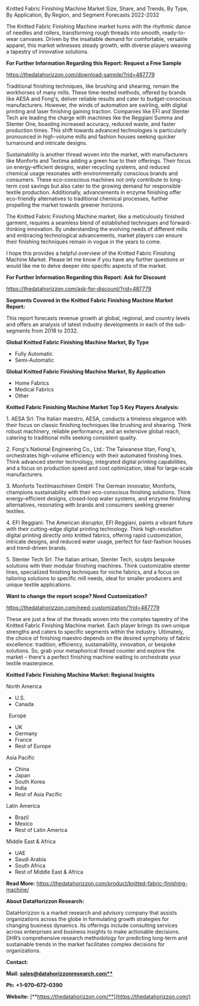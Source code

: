 ﻿Knitted Fabric Finishing Machine Market Size, Share, and Trends, By Type, By Application, By Region, and Segment Forecasts 2022-2032

The Knitted Fabric Finishing Machine market hums with the rhythmic dance of needles and rollers, transforming rough threads into smooth, ready-to-wear canvases. Driven by the insatiable demand for comfortable, versatile apparel, this market witnesses steady growth, with diverse players weaving a tapestry of innovative solutions.

**For Further Information Regarding this Report: Request a Free Sample**	

<https://thedatahorizzon.com/download-sample/?rid=487779>

Traditional finishing techniques, like brushing and shearing, remain the workhorses of many mills. These time-tested methods, offered by brands like AESA and Fong's, deliver reliable results and cater to budget-conscious manufacturers. However, the winds of automation are swirling, with digital printing and laser finishing gaining traction. Companies like EFI and Stenter Tech are leading the charge with machines like the Reggiani Summa and Stenter One, boasting increased accuracy, reduced waste, and faster production times. This shift towards advanced technologies is particularly pronounced in high-volume mills and fashion houses seeking quicker turnaround and intricate designs.

Sustainability is another thread woven into the market, with manufacturers like Monforts and Textima adding a green hue to their offerings. Their focus on energy-efficient designs, water recycling systems, and reduced chemical usage resonates with environmentally conscious brands and consumers. These eco-conscious machines not only contribute to long-term cost savings but also cater to the growing demand for responsible textile production. Additionally, advancements in enzyme finishing offer eco-friendly alternatives to traditional chemical processes, further propelling the market towards greener horizons.

The Knitted Fabric Finishing Machine market, like a meticulously finished garment, requires a seamless blend of established techniques and forward-thinking innovation. By understanding the evolving needs of different mills and embracing technological advancements, market players can ensure their finishing techniques remain in vogue in the years to come.

I hope this provides a helpful overview of the Knitted Fabric Finishing Machine Market. Please let me know if you have any further questions or would like me to delve deeper into specific aspects of the market.

**For Further Information Regarding this Report: Ask for Discount**	

<https://thedatahorizzon.com/ask-for-discount/?rid=487779>

**Segments Covered in the Knitted Fabric Finishing Machine Market Report:**

This report forecasts revenue growth at global, regional, and country levels and offers an analysis of latest industry developments in each of the sub-segments from 2018 to 2032.

**Global Knitted Fabric Finishing Machine Market, By Type**

- Fully Automatic
- Semi-Automatic

**Global Knitted Fabric Finishing Machine Market, By Application**

- Home Fabrics
- Medical Fabrics
- Other

**Knitted Fabric Finishing Machine Market Top 5 Key Players Analysis:**

1\. AESA Srl: The Italian maestro, AESA, conducts a timeless elegance with their focus on classic finishing techniques like brushing and shearing. Think robust machinery, reliable performance, and an extensive global reach, catering to traditional mills seeking consistent quality.

2\. Fong's National Engineering Co., Ltd.: The Taiwanese titan, Fong's, orchestrates high-volume efficiency with their automated finishing lines. Think advanced stenter technology, integrated digital printing capabilities, and a focus on production speed and cost optimization, ideal for large-scale manufacturers.

3\. Monforts Textilmaschinen GmbH: The German innovator, Monforts, champions sustainability with their eco-conscious finishing solutions. Think energy-efficient designs, closed-loop water systems, and enzyme finishing alternatives, resonating with brands and consumers seeking greener textiles.

4\. EFI Reggiani: The American disruptor, EFI Reggiani, paints a vibrant future with their cutting-edge digital printing technology. Think high-resolution digital printing directly onto knitted fabrics, offering rapid customization, intricate designs, and reduced water usage, perfect for fast-fashion houses and trend-driven brands.

5\. Stenter Tech Srl: The Italian artisan, Stenter Tech, sculpts bespoke solutions with their modular finishing machines. Think customizable stenter lines, specialized finishing techniques for niche fabrics, and a focus on tailoring solutions to specific mill needs, ideal for smaller producers and unique textile applications.

**Want to change the report scope? Need Customization?**

<https://thedatahorizzon.com/need-customization/?rid=487779>

These are just a few of the threads woven into the complex tapestry of the Knitted Fabric Finishing Machine market. Each player brings its own unique strengths and caters to specific segments within the industry. Ultimately, the choice of finishing maestro depends on the desired symphony of fabric excellence: tradition, efficiency, sustainability, innovation, or bespoke solutions. So, grab your metaphorical thread counter and explore the market – there's a perfect finishing machine waiting to orchestrate your textile masterpiece.

**Knitted Fabric Finishing Machine Market: Regional Insights**

North America

- U.S.
- Canada

` `Europe

- UK
- Germany
- France
- Rest of Europe

Asia Pacific	

- China
- Japan
- South Korea
- India
- Rest of Asia Pacific

Latin America

- Brazil
- Mexico
- Rest of Latin America

Middle East & Africa

- UAE
- Saudi Arabia
- South Africa
- Rest of Middle East & Africa

**Read More:** <https://thedatahorizzon.com/product/knitted-fabric-finishing-machine/>

**About DataHorizzon Research:**

DataHorizzon is a market research and advisory company that assists organizations across the globe in formulating growth strategies for changing business dynamics. Its offerings include consulting services across enterprises and business insights to make actionable decisions. DHR’s comprehensive research methodology for predicting long-term and sustainable trends in the market facilitates complex decisions for organizations.

**Contact:**

**Mail: [sales@datahorizzonresearch.com**](mailto:sales@datahorizzonresearch.com)**

**Ph:** **+1–970–672–0390**

**Website:** [**https://thedatahorizzon.com/**](https://thedatahorizzon.com/)

